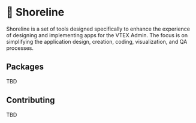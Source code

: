 # 🌊 Shoreline

Shoreline is a set of tools designed specifically to enhance the experience of designing and implementing apps for the VTEX Admin. The focus is on simplifying the application design, creation, coding, visualization, and QA processes.

## Packages

TBD

## Contributing

TBD

